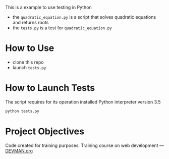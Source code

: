 This is a  example to use testing in Python
   
   * the `quadratic_equation.py` is a script that solves quadratic equations and returns roots
   * the `tests.py` is a test for `quadratic_equation.py`
   
# How to Use

   * clone this repo
   * launch `tests.py`

# How to Launch Tests 

The script requires for its operation installed Python interpreter version 3.5

```bash
python tests.py

```
# Project Objectives

Code created for training purposes. Training course on web development ― [DEVMAN.org](https://devman.org)
